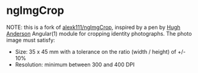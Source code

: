 # ngImgCrop

NOTE: this is a fork of <a href ="https://github.com/alexk111/ngImgCrop">alexk111/ngImgCrop</a>, inspired by a pen by <a href="https://codepen.io/HugeHugh/pen/NRgmWm">Hugh Anderson</a>
Angular(1) module for cropping identity photographs. The photo image must satisfy:

- Size: 35 x 45 mm with a tolerance on the ratio (width / height) of +/- 10%
- Resolution: minimum between 300 and 400 DPI
